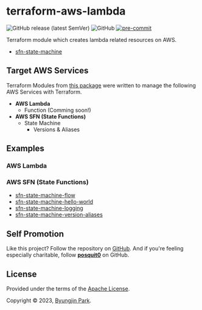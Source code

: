 # terraform-aws-lambda

![GitHub release (latest SemVer)](https://img.shields.io/github/v/release/tedilabs/terraform-aws-lambda?color=blue&sort=semver&style=flat-square)
![GitHub](https://img.shields.io/github/license/tedilabs/terraform-aws-lambda?color=blue&style=flat-square)
[![pre-commit](https://img.shields.io/badge/pre--commit-enabled-brightgreen?logo=pre-commit&logoColor=white&style=flat-square)](https://github.com/pre-commit/pre-commit)

Terraform module which creates lambda related resources on AWS.

- [sfn-state-machine](./modules/sfn-state-machine)


## Target AWS Services

Terraform Modules from [this package](https://github.com/tedilabs/terraform-aws-lambda) were written to manage the following AWS Services with Terraform.

- **AWS Lambda**
  - Function (Comming soon!)
- **AWS SFN (State Functions)**
  - State Machine
    - Versions & Aliases


## Examples

### AWS Lambda


### AWS SFN (State Functions)

- [sfn-state-machine-flow](./examples/sfn-state-machine-flow)
- [sfn-state-machine-hello-world](./examples/sfn-state-machine-hello-world)
- [sfn-state-machine-logging](./examples/sfn-state-machine-logging)
- [sfn-state-machine-version-aliases](./examples/sfn-state-machine-version-aliases)


## Self Promotion

Like this project? Follow the repository on [GitHub](https://github.com/tedilabs/terraform-aws-lambda). And if you're feeling especially charitable, follow **[posquit0](https://github.com/posquit0)** on GitHub.


## License

Provided under the terms of the [Apache License](LICENSE).

Copyright © 2023, [Byungjin Park](https://www.posquit0.com).
